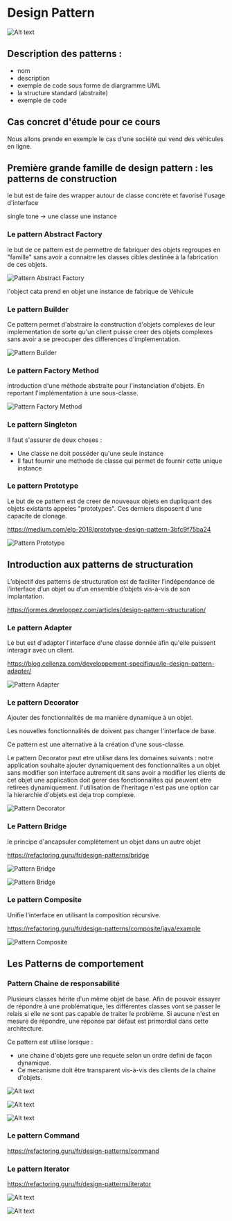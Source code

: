# Design Pattern  

![Alt text](images/image1.png)  

## Description des patterns :  
  
- nom
- description
- exemple de code sous forme de diargramme UML
- la structure standard (abstraite)
- exemple de code  

## Cas concret d'étude pour ce cours

Nous allons prende en exemple le cas d'une société qui vend des véhicules en ligne.  

## Première grande famille de design pattern : les patterns de construction  

le but est de faire des wrapper autour de classe concrète et favorisé l'usage d'interface

single tone -> une classe une instance


### Le pattern Abstract Factory
le but de ce pattern est de permettre de fabriquer des objets regroupes en "famille" sans avoir a connaitre les classes cibles destinée à la fabrication de ces objets.

![Pattern Abstract Factory](images/image2.png) 

l'object cata prend en objet une instance de fabrique de Véhicule  


### Le pattern Builder 

Ce pattern permet d'abstraire la construction d'objets complexes de leur implementation de sorte qu'un client puisse creer des objets complexes sans avoir a se preocuper des differences d'implementation.

![Pattern Builder](images/image3.png)  

### Le pattern Factory Method

introduction d'une méthode abstraite pour l'instanciation d'objets.
En reportant l'implémentation à une sous-classe.

![Pattern Factory Method](images/image4.png)

### Le pattern Singleton

Il faut s'assurer de deux choses : 

- Une classe ne doit posséder qu'une seule instance 
- Il faut fournir une methode de classe qui permet de fournir cette unique instance


### Le pattern Prototype

Le but de ce pattern est de creer de nouveaux objets en dupliquant des objets existants appeles "prototypes".
Ces derniers disposent d'une capacite de clonage.

https://medium.com/elp-2018/prototype-design-pattern-3bfc9f75ba24

![Pattern Prototype](images/image5.png)



## Introduction aux patterns de structuration

L’objectif des patterns de structuration est de faciliter l’indépendance de l’interface d’un objet ou d’un
ensemble d’objets vis-à-vis de son implantation.


https://jormes.developpez.com/articles/design-pattern-structuration/  

### Le pattern Adapter

Le but est d'adapter l'interface d'une classe donnée afin qu'elle puissent interagir avec un client.

https://blog.cellenza.com/developpement-specifique/le-design-pattern-adapter/

![Pattern Adapter](images/image6.png)

### Le pattern Decorator

Ajouter des fonctionnalités de ma manière dynamique à un objet.

Les nouvelles fonctionnalités de doivent pas changer l'interface de base.

Ce pattern est une alternative à la création d'une sous-classe.

Le pattern Decorator peut etre utilise dans les domaines suivants :
notre application souhaite ajouter dynamiquement des fonctionnalites a un objet sans modifier son interface autrement dit sans avoir a modifier les clients de cet objet
une application doit gerer des fonctionnalites qui peuvent etre retirees dynamiquement.
l'utilisation de l'heritage n'est pas une option car la hierarchie d'objets est deja trop complexe.

![Pattern Decorator](images/image8.png)


### Le Pattern Bridge

le principe d'ancapsuler complètement un objet dans un autre objet


https://refactoring.guru/fr/design-patterns/bridge

![Pattern Bridge](images/image8.png)

![Pattern Bridge](images/image9.png)


### Le pattern Composite

Unifie l'interface en utilisant la composition récursive.

https://refactoring.guru/fr/design-patterns/composite/java/example

![Pattern Composite](images/image10.png)

## Les Patterns de comportement



### Pattern Chaine de responsabilité

Plusieurs classes hérite d'un même objet de base. Afin de pouvoir essayer de répondre à une problématique, les différentes classes vont se passer le relais si elle ne sont pas capable de traiter le problème. Si aucune n'est en mesure de répondre, une réponse par défaut est primordial dans cette architecture.


Ce pattern est utilise lorsque :
 - une chaine d'objets gere une requete selon un ordre defini de façon dynamique.
 - Ce mecanisme doit être transparent vis-à-vis des clients de la chaine d'objets. 

![Alt text](images/image11.png)

![Alt text](images/image12.png)

![Alt text](images/image13.png) 

### Le pattern Command

https://refactoring.guru/fr/design-patterns/command

### Le pattern Iterator

https://refactoring.guru/fr/design-patterns/iterator

![Alt text](images/image14.png)

![Alt text](images/image15.png)
